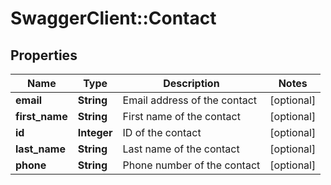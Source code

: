 # SwaggerClient::Contact

## Properties
Name | Type | Description | Notes
------------ | ------------- | ------------- | -------------
**email** | **String** | Email address of the contact | [optional] 
**first_name** | **String** | First name of the contact | [optional] 
**id** | **Integer** | ID of the contact | [optional] 
**last_name** | **String** | Last name of the contact | [optional] 
**phone** | **String** | Phone number of the contact | [optional] 


